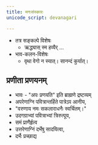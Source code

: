 ```yaml
---
title: मनःसंस्कारः  
unicode_script: devanagari  

---
```



- तत्र सङ्कल्पे विशेषः
  - ऋद्ध्यास् स्म हव्यैर् …
- भाव-कलन-विशेषः
  - वृथा वेगो न स्यात्। सानन्दं कुर्यात्।

## प्रणीता प्रणयनम्
- भावः - "अपः प्रणयति" इति ब्राह्मणे द्रष्टव्यम्
- अपरेणाग्नि पवित्रान्तर्हिते पात्रेऽप आनीय,
- "वरुणाय नमः सकलाराधनैः स्वर्चितम्।"
- उदगग्राभ्यां पवित्राभ्यां त्रिरुत्पूय,
- समं प्राणैर्हृत्व
- उत्तरेणाग्निं दर्भेषु सादयित्वा,
- दर्भैः प्रच्छाद्य
